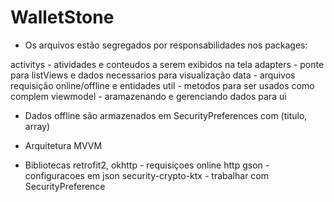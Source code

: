# WalletStone

- Os arquivos estão segregados por responsabilidades nos packages:

activitys - atividades e conteudos a serem exibidos na tela
adapters - ponte para listViews e dados necessarios para visualização
data - arquivos requisição online/offline e entidades
util - metodos para ser usados como complem
viewmodel - aramazenando e gerenciando dados para ui

- Dados offline são armazenados em SecurityPreferences com (titulo, array)

- Arquitetura MVVM

- Bibliotecas
retrofit2, okhttp - requisiçoes online http
gson - configuracoes em json
security-crypto-ktx - trabalhar com SecurityPreference

